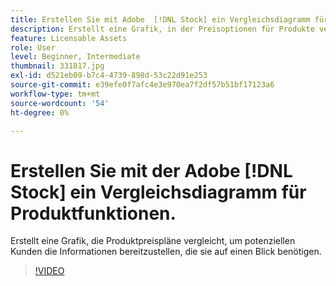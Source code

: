 ```yaml
---
title: Erstellen Sie mit Adobe  [!DNL Stock] ein Vergleichsdiagramm für Produktfunktionen.
description: Erstellt eine Grafik, in der Preisoptionen für Produkte verglichen werden. So erhaltet ihr potenzielle Kunden auf einen Blick die Informationen, die sie benötigen.
feature: Licensable Assets
role: User
level: Beginner, Intermediate
thumbnail: 331817.jpg
exl-id: d521eb09-b7c4-4739-898d-53c22d91e253
source-git-commit: e39efe0f7afc4e3e970ea7f2df57b51bf17123a6
workflow-type: tm+mt
source-wordcount: '54'
ht-degree: 0%

---
```


# Erstellen Sie mit der Adobe [!DNL Stock] ein Vergleichsdiagramm für Produktfunktionen.

Erstellt eine Grafik, die Produktpreispläne vergleicht, um potenziellen Kunden die Informationen bereitzustellen, die sie auf einen Blick benötigen.

>[!VIDEO](https://video.tv.adobe.com/v/331817?hidetitle=true)
